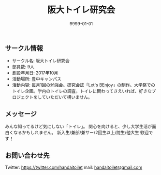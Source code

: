 ﻿---
title: '阪大トイレ研究会'
excerpt: ''
date: '9999-01-01'
iconImage: '/assets/default/icon.png'
coverImage: '/assets/default/cover.jpg'
ogImage:
  url: '/assets/default/cover.jpg'
tags:
  - 'サークル'
---

## サークル情報
- サークル名: 阪大トイレ研究会
- 部員数: 9人
- 創設年月日: 2017年10月
- 活動場所: 豊中キャンパス
- 活動内容: 毎月1回の勉強会。研究会誌「Let's BEnjoy」の制作。大学祭でのトイレ企画。学内のトイレの調査。トイレに関わってさえいれば、好きなプロジェクトをしていただいて構いません。

## メッセージ
みんな知ってるけど気にしない「トイレ」。
関心を向けると、少し大学生活が面白くなるかもしれません。
新入生/兼部/兼サー/2回生以上/院生/他大生 歓迎です！

## お問い合わせ先
Twitter: https://twitter.com/handaitoilet
mail: handaitoilet@gmail.com

